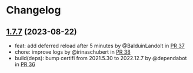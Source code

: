 # Changelog

## [1.7.7](https://github.com/dasch-swiss/ark-resolver/compare/v1.7.6...v1.7.7) (2023-08-22)

* feat: add deferred reload after 5 minutes by @BalduinLandolt in [PR 37](https://github.com/dasch-swiss/ark-resolver/pull/37)
* chore: improve logs by @irinaschubert in [PR 38](https://github.com/dasch-swiss/ark-resolver/pull/38)
* build(deps): bump certifi from 2021.5.30 to 2022.12.7 by @dependabot in [PR 36](https://github.com/dasch-swiss/ark-resolver/pull/36)
